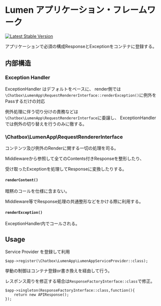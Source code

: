 # Lumen アプリケーション・フレームワーク

[![Latest Stable Version](https://poser.pugx.org/chatbox-inc/lumen-app/version)](https://packagist.org/packages/chatbox-inc/lumen-app)

アプリケーションで必須の構成ResponseとExceptionをコンテナに登録する。

## 内部構造

### Exception Handler 

ExceptionHandler はデフォルトをベースに、
render側では `\Chatbox\LumenApp\RequestRendererInterface::renderException()`に例外をPassするだけの対応

例外処理に伴う切り分けの責務などは`\Chatbox\LumenApp\RequestRendererInterface`に委譲し、
ExceptionHandlerでは例外の切り替えを行うのみに徹する。

### \Chatbox\LumenApp\RequestRendererInterface

コンテンツ及び例外のRenderに関する一切の処理を司る。

Middlewareから参照して全てのContents付きResponseを整形したり、

受け取ったExceptionを処理してResponseに変換したりする。

#### `renderContent()`

暗黙のコールを仕様に含まない。

Middleware等でResponse処理の共通整形などをかける際に利用する。

#### `renderException()`

ExceptionHandler内でコールされる。

## Usage

Service Provider を登録して利用

````
$app->register(\Chatbox\LumenApp\LumenAppServiceProvider::class);
````

挙動の制御はコンテナ登録or書き換えを経由して行う。

レスポンス周りを修正する場合は`ResponseFactoryInterface::class`で修正。

````
$app->singleton(ResponseFactoryInterface::class,function(){
    return new APIResponse();
});

````